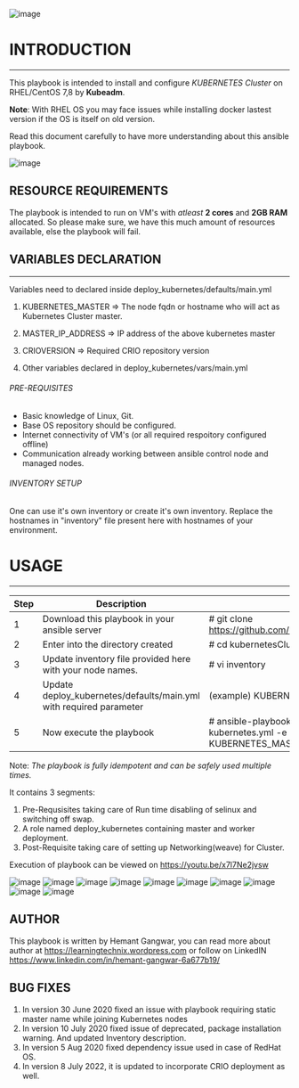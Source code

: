 ![image](https://user-images.githubusercontent.com/38517925/86527948-5f983e80-bec1-11ea-9be7-03a6cc7792c8.png)

# INTRODUCTION
---------------

This playbook is intended to install and configure *KUBERNETES Cluster* on RHEL/CentOS 7,8 by **Kubeadm**.

**Note**: With RHEL OS you may face issues while installing docker lastest version if the OS is itself on old version. 

Read this document carefully to have more understanding about this ansible playbook.

![image](https://user-images.githubusercontent.com/38517925/86524357-5abe9500-be97-11ea-8f15-d997b4ce7d3e.png)

## RESOURCE REQUIREMENTS
The playbook is intended to run on VM's with *atleast* **2 cores** and **2GB RAM** allocated. So please make sure, we have this much amount of resources available, else the playbook will fail. 

## VARIABLES DECLARATION
-----------------------

Variables need to declared inside deploy_kubernetes/defaults/main.yml

1. KUBERNETES_MASTER => The node fqdn or hostname who will act as Kubernetes Cluster master.

2. MASTER_IP_ADDRESS => IP address of the above kubernetes master 

3. CRIOVERSION => Required CRIO repository version

4. Other variables declared in deploy_kubernetes/vars/main.yml

###### PRE-REQUISITES

- Basic knowledge of Linux, Git.
- Base OS repository should be configured.
- Internet connectivity of VM's (or all required respoitory configured offline)
- Communication already working between ansible control node and managed nodes.

###### INVENTORY SETUP

One can use it's own inventory or create it's own inventory.
Replace the hostnames in "inventory" file present here with hostnames of your environment. 

# USAGE
------------------------

Step | Description | Commands
------ | ----------- | --------
1 | Download this playbook in your ansible server | # git clone https://github.com/HemantGangwar/kubernetesClusterRH8.git
2 | Enter into the directory created | # cd kubernetesClusterRH8
3 | Update inventory file provided here with your node names. | # vi inventory
4 | Update deploy_kubernetes/defaults/main.yml with required parameter | (example) KUBERNETES_MASTER: master.lab.example.com
5 | Now execute the playbook | # ansible-playbook kubernetes.yml OR ansible-playbook kubernetes.yml -e KUBERNETES_MASTER=master.lab.example.com


Note:  *The playbook is fully idempotent and can be safely used multiple times.*

It contains 3 segments:

1. Pre-Requsisites taking care of Run time disabling of selinux and switching off swap.
2. A role named deploy_kubernetes containing master and worker deployment.
3. Post-Requisite taking care of setting up Networking(weave) for Cluster. 

Execution of playbook can be viewed on https://youtu.be/x7l7Ne2jvsw

![image](https://user-images.githubusercontent.com/38517925/177979974-9521973f-f3de-430a-810b-65c169b4301f.png)
![image](https://user-images.githubusercontent.com/38517925/177980143-d6d2a6bb-2314-4e04-9e50-9b446f5874c6.png)
![image](https://user-images.githubusercontent.com/38517925/177980217-8e310838-0841-4c7f-afb4-ed1863908d00.png)
![image](https://user-images.githubusercontent.com/38517925/177980304-4d566c44-92c8-4d25-a09f-8f750834fb8c.png)
![image](https://user-images.githubusercontent.com/38517925/177980386-7be5141d-22a5-4179-b411-1b4f163e0512.png)
![image](https://user-images.githubusercontent.com/38517925/177980522-4188b252-31c9-4d5c-b7cf-b26d23cfee4f.png)
![image](https://user-images.githubusercontent.com/38517925/177980575-50233602-bb99-4c38-8742-610d2e86904b.png)
![image](https://user-images.githubusercontent.com/38517925/177981041-ff4ae712-8c0e-4d06-91e8-f2470b37ca10.png)
![image](https://user-images.githubusercontent.com/38517925/177981058-e8f836e2-d570-48a1-afb7-8421d3e196dd.png)
![image](https://user-images.githubusercontent.com/38517925/177981098-59b7abe7-68b3-4854-9cb9-73914a82675d.png)



AUTHOR
--------
This playbook is written by Hemant Gangwar, you can read more about author at https://learningtechnix.wordpress.com or follow on LinkedIN https://www.linkedin.com/in/hemant-gangwar-6a677b19/

BUG FIXES
-----------
1. In version 30 June 2020 fixed an issue with playbook requiring static master name while joining Kubernetes nodes
2. In version 10 July 2020 fixed issue of deprecated, package installation warning. And updated Inventory description.
3. In version 5 Aug 2020 fixed dependency issue used in case of RedHat OS.
4. In version 8 July 2022, it is updated to incorporate CRIO deployment as well.
